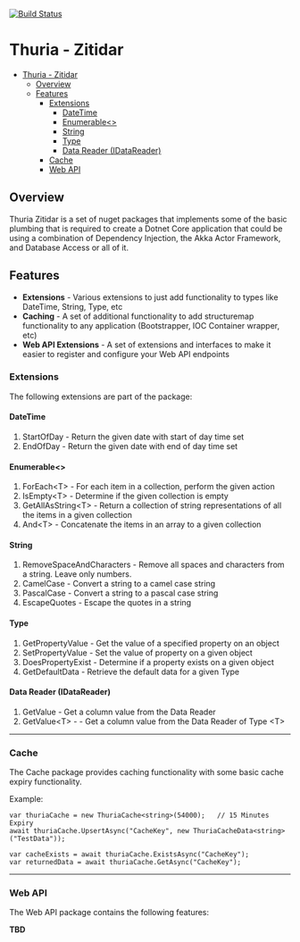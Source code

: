 [![Build Status](https://dracorsa.visualstudio.com/Thuria%20-%20Zitidar/_apis/build/status/DracoRSA.Thuria.Zitidar?branchName=master)](https://dracorsa.visualstudio.com/Thuria%20-%20Zitidar/_build/latest?definitionId=2&branchName=master)

# Thuria - Zitidar

- [Thuria - Zitidar](#thuria---zitidar)
  - [Overview](#overview)
  - [Features](#features)
    - [Extensions](#extensions)
      - [DateTime](#datetime)
      - [Enumerable\<\>](#enumerable)
      - [String](#string)
      - [Type](#type)
      - [Data Reader (IDataReader)](#data-reader-idatareader)
    - [Cache](#cache)
    - [Web API](#web-api)

## Overview
Thuria Zitidar is a set of nuget packages that implements some of the basic plumbing that is required to create a Dotnet Core application that could be using a combination of Dependency Injection, the Akka Actor Framework, and Database Access or all of it.

## Features

* **Extensions** - Various extensions to just add functionality to types like DateTime, String, Type, etc
* **Caching** - A set of additional functionality to add structuremap functionality to any application (Bootstrapper, IOC Container wrapper, etc)
* **Web API Extensions** - A set of extensions and interfaces to make it easier to register and configure your Web API endpoints

### Extensions
The following extensions are part of the package:

#### DateTime
1. StartOfDay - Return the given date with start of day time set
2. EndOfDay - Return the given date with end of day time set

#### Enumerable\<>
1. ForEach\<T> - For each item in a collection, perform the given action
2. IsEmpty\<T> - Determine if the given collection is empty
3. GetAllAsString\<T> - Return a collection of string representations of all the items in a given collection
4. And\<T> - Concatenate the items in an array to a given collection

#### String
1. RemoveSpaceAndCharacters - Remove all spaces and characters from a string. Leave only numbers.
2. CamelCase - Convert a string to a camel case string
3. PascalCase - Convert a string to a pascal case string
4. EscapeQuotes - Escape the quotes in a string

#### Type
1. GetPropertyValue - Get the value of a specified property on an object
2. SetPropertyValue - Set the value of property on a given object
3. DoesPropertyExist - Determine if a property exists on a given object
4. GetDefaultData - Retrieve the default data for a given Type

#### Data Reader (IDataReader)
1. GetValue - Get a column value from the Data Reader
2. GetValue\<T> - - Get a column value from the Data Reader of Type \<T>
---

### Cache
The Cache package provides caching functionality with some basic cache expiry functionality.

Example:

``` 
var thuriaCache = new ThuriaCache<string>(54000);   // 15 Minutes Expiry
await thuriaCache.UpsertAsync("CacheKey", new ThuriaCacheData<string>("TestData"));

var cacheExists = await thuriaCache.ExistsAsync("CacheKey");
var returnedData = await thuriaCache.GetAsync("CacheKey");
```
---

### Web API
The Web API package contains the following features:

**TBD**
